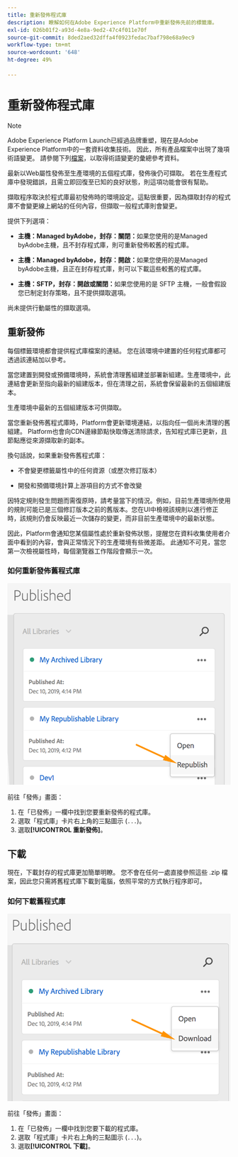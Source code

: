 ```yaml
---
title: 重新發佈程式庫
description: 瞭解如何在Adobe Experience Platform中重新發佈先前的標籤庫。
exl-id: 026b01f2-a93d-4e8a-9ed2-47c4f011e70f
source-git-commit: 8ded2aed32dffa4f0923fedac7baf798e68a9ec9
workflow-type: tm+mt
source-wordcount: '648'
ht-degree: 49%

---
```


# 重新發佈程式庫

>[!NOTE]
>
>Adobe Experience Platform Launch已經過品牌重塑，現在是Adobe Experience Platform中的一套資料收集技術。 因此，所有產品檔案中出現了幾項術語變更。 請參閱下列[檔案](../../term-updates.md)，以取得術語變更的彙總參考資料。

最新以Web屬性發佈至生產環境的五個程式庫，發佈後仍可擷取。 若在生產程式庫中發現錯誤，且需立即回復至已知的良好狀態，則這項功能會很有幫助。

擷取程序取決於程式庫最初發佈時的環境設定。這點很重要，因為擷取封存的程式庫不會變更線上網站的任何內容，但擷取一般程式庫則會變更。

提供下列選項：

* **主機：Managed byAdobe，封存：關閉：**&#x200B;如果您使用的是Managed byAdobe主機，且不封存程式庫，則可重新發佈較舊的程式庫。

* **主機：Managed byAdobe，封存：開啟：**&#x200B;如果您使用的是Managed byAdobe主機，且正在封存程式庫，則可以下載這些較舊的程式庫。

* **主機：SFTP，封存：開啟或關閉：**&#x200B;如果您使用的是 SFTP 主機，一般會假設您已制定封存策略，且不提供擷取選項。

尚未提供行動屬性的擷取選項。

## 重新發佈

每個標籤環境都會提供程式庫檔案的連結。 您在該環境中建置的任何程式庫都可透過該連結加以參考。

當您建置到開發或預備環境時，系統會清理舊組建並部署新組建。生產環境中，此連結會更新至指向最新的組建版本，但在清理之前，系統會保留最新的五個組建版本。

生產環境中最新的五個組建版本可供擷取。

當您重新發佈舊程式庫時，Platform會更新環境連結，以指向任一個尚未清理的舊組建。  Platform也會向CDN邊緣節點快取傳送清除請求，告知程式庫已更新，且節點應從來源擷取新的副本。

換句話說，如果重新發佈舊程式庫：

* 不會變更標籤屬性中的任何資源（或歷次修訂版本）

* 開發和預備環境計算上游項目的方式不會改變

因特定規則發生問題而需復原時，請考量當下的情況。例如，目前生產環境所使用的規則可能已是三個修訂版本之前的舊版本。您在UI中檢視該規則以進行修正時，該規則仍會反映最近一次儲存的變更，而非目前生產環境中的最新狀態。

因此，Platform會通知您某個屬性處於重新發佈狀態，提醒您在資料收集使用者介面中看到的內容，會與正常情況下的生產環境有些微差距。 此通知不可見，當您第一次檢視屬性時，每個瀏覽器工作階段會顯示一次。

### 如何重新發佈舊程式庫

![重新發佈程式庫](images/retrieve_republish.png)

前往「發佈」畫面：

1. 在「已發佈」一欄中找到您要重新發佈的程式庫。
1. 選取「程式庫」卡片右上角的三點圖示 (`...`)。
1. 選取&#x200B;**[!UICONTROL 重新發佈]**。

## 下載

現在，下載封存的程式庫更加簡單明瞭。 您不會在任何一處直接參照這些 .zip 檔案，因此您只需將舊程式庫下載到電腦，依照平常的方式執行程序即可。

### 如何下載舊程式庫

![下載程式庫](images/retrieve_download.png)

前往「發佈」畫面：

1. 在「已發佈」一欄中找到您要下載的程式庫。
1. 選取「程式庫」卡片右上角的三點圖示 (`...`)。
1. 選取&#x200B;**[!UICONTROL 下載]**。

